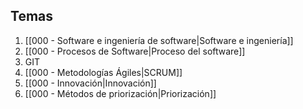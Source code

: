 ## Temas
1. [[000 - Software e ingeniería de software|Software e ingeniería]]
2. [[000 - Procesos de Software|Proceso del software]]
3. GIT
4. [[000 - Metodologías Ágiles|SCRUM]]
5. [[000 - Innovación|Innovación]]
6. [[000 - Métodos de priorización|Priorización]]

